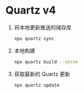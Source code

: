 # Quartz v4

1. 将本地更新推送的储存库

    ```bash
    npx quartz sync
    ```

2. 本地构建

    ```bash
    npx quartz build --serve
    ```

3. 获取最新的 Quartz 更新

    ```bash
    npx quartz update
    ```
